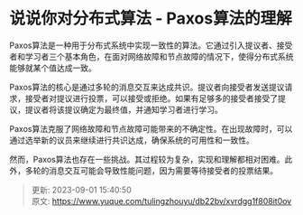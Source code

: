 # 说说你对分布式算法 - Paxos算法的理解

Paxos算法是一种用于分布式系统中实现一致性的算法。它通过引入提议者、接受者和学习者三个基本角色，在面对网络故障和节点故障的情况下，使得分布式系统能够就某个值达成一致。

Paxos算法的核心是通过多轮的消息交互来达成共识。提议者向接受者发送提议请求，接受者对提议进行投票，可以接受或拒绝。如果有足够多的接受者接受了提议，提议者将该提议确定为最终值，并通知学习者进行学习。

Paxos算法克服了网络故障和节点故障可能带来的不确定性。在出现故障时，可以通过选举新的议员来继续进行共识达成，确保系统的可用性和一致性。

然而，Paxos算法也存在一些挑战。其过程较为复杂，实现和理解都相对困难。此外，多轮的消息交互可能会导致性能问题，因为需要等待接受者的投票结果。



> 更新: 2023-09-01 15:40:50  
> 原文: <https://www.yuque.com/tulingzhouyu/db22bv/xvrdgg1f808it0ov>